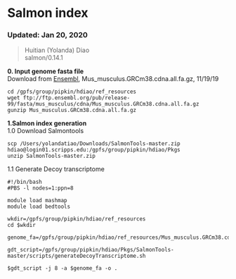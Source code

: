 # Salmon index

### Updated: Jan 20, 2020
> Huitian (Yolanda) Diao <br>
> salmon/0.14.1

**0. Input genome fasta file** <br>
Download from [Ensembl](http://useast.ensembl.org/info/data/ftp/index.html), Mus_musculus.GRCm38.cdna.all.fa.gz, 11/19/19
```
cd /gpfs/group/pipkin/hdiao/ref_resources
wget ftp://ftp.ensembl.org/pub/release-99/fasta/mus_musculus/cdna/Mus_musculus.GRCm38.cdna.all.fa.gz
gunzip Mus_musculus.GRCm38.cdna.all.fa.gz
```

**1.Salmon index generation** <br>
1.0 Download Salmontools
```
scp /Users/yolandatiao/Downloads/SalmonTools-master.zip hdiao@login01.scripps.edu:/gpfs/group/pipkin/hdiao/Pkgs
unzip SalmonTools-master.zip
```
1.1 Generate Decoy transcriptome
```
#!/bin/bash
#PBS -l nodes=1:ppn=8

module load mashmap
module load bedtools

wkdir=/gpfs/group/pipkin/hdiao/ref_resources
cd $wkdir

genome_fa=/gpfs/group/pipkin/hdiao/ref_resources/Mus_musculus.GRCm38.cdna.all.fa

gdt_script=/gpfs/group/pipkin/hdiao/Pkgs/SalmonTools-master/scripts/generateDecoyTranscriptome.sh

$gdt_script -j 8 -a $genome_fa -o .
```




